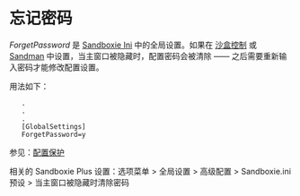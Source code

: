 # 忘记密码

_ForgetPassword_ 是 [Sandboxie Ini](SandboxieIni.md) 中的全局设置。如果在 [沙盒控制](SandboxieControl.md) 或 [Sandman](PlusMigrationGuide.md) 中设置，当主窗口被隐藏时，配置密码会被清除 —— 之后需要重新输入密码才能修改配置设置。

用法如下：

```
   .
   .
   .
   [GlobalSettings]
   ForgetPassword=y
```

参见：[配置保护](ConfigurationProtection.md)

相关的 Sandboxie Plus 设置：选项菜单 > 全局设置 > 高级配置 > Sandboxie.ini 预设 > 当主窗口被隐藏时清除密码